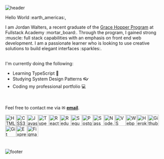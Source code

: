 ![header](https://capsule-render.vercel.app/api?type=waving&color=auto&customColorList=1&height=300&section=header&text=Hello,%20I'm%20Jordan!%20&fontSize=90&animation=fadeIn&fontAlignY=38&desc=full%20stack%20software%20engineer%20|%20front%20end%20specialist&descAlignY=51&descAlign=62)

<div>
  <p>Hello World :earth_americas:,</p>
 
  <p>I am Jordan Walters, a recent graduate of the <a href="https://www.gracehopper.com/curriculum" target="blank">Grace Hopper Program</a> at Fullstack Academy :mortar_board:.  Through the program, I gained strong :muscle: full stack capabilities with an emphasis on front end web development.  I am a passionate learner who is looking to use creative solutions to build elegant interfaces :sparkles:.
  <br>
  <br>
  <p>I'm currently doing the following:

- Learning TypeScript :blue_book:
- Studying System Design Patterns :eyeglasses:
- Coding my professional portfolio :computer:
  </p>
</div>
<br>



Feel free to contact me via ✉ **<a href="mailto:jwalters012@gmail.com">email</a>**.


<div style="display: flex; flex-wrap: wrap; padding-bottom: 25px;">
  <img 
    height="35" 
    width="35" 
    src="https://cdn.jsdelivr.net/gh/devicons/devicon/icons/html5/html5-plain.svg" 
    alt="HTML logo"
  />
  <img 
    height="35" 
    width="35" 
    src="https://cdn.jsdelivr.net/gh/devicons/devicon/icons/css3/css3-plain.svg" 
    alt="CSS3 logo"
  />
  <img 
    height="35"
    width="35" 
    src="https://cdn.jsdelivr.net/gh/devicons/devicon/icons/javascript/javascript-original.svg"           
    alt="Javascript logo" 
  />
  <img 
    height="35" 
    width="35" 
    src="https://cdn.jsdelivr.net/gh/devicons/devicon/icons/typescript/typescript-plain.svg"             
    alt="Typescript logo"
  />
  <img 
    height="35" 
    width="35" 
    src="https://cdn.jsdelivr.net/gh/devicons/devicon/icons/react/react-original.svg" 
    alt="React logo"
  />
  <img 
    height="35" 
    width="35" 
    src="https://cdn.jsdelivr.net/gh/devicons/devicon/icons/redux/redux-original.svg" 
    alt="Redux logo"
  />
  <img 
    height="35" 
    width="35" 
    src="https://cdn.jsdelivr.net/gh/devicons/devicon/icons/sequelize/sequelize-original.svg"             
    alt="Sequelize logo"
  />
  <img 
    height="35" 
    width="35" 
    src="https://cdn.jsdelivr.net/gh/devicons/devicon/icons/postgresql/postgresql-plain.svg"             
    alt="Postgre logo"
  />
  <img 
    height="35" 
    width="35" 
    src="https://cdn.jsdelivr.net/gh/devicons/devicon/icons/sass/sass-original.svg" 
    alt="Sass logo"
  />
  <img 
    height="35" 
    width="35" 
    src="https://cdn.jsdelivr.net/gh/devicons/devicon/icons/nodejs/nodejs-original.svg" 
    alt="Node.js logo"
  />
  <img 
    height="35" 
    width="35" 
    src="https://cdn.jsdelivr.net/gh/devicons/devicon/icons/vscode/vscode-original.svg" 
    alt="VS Code logo"
  />
  <img 
    height="35" 
    width="35" 
    src="https://cdn.jsdelivr.net/gh/devicons/devicon/icons/webpack/webpack-plain.svg"
    alt="Webpack logo"
  />
  <img 
    height="35" 
    width="35" 
    src="https://cdn.jsdelivr.net/gh/devicons/devicon/icons/heroku/heroku-original.svg"
    alt="Heroku logo"
  />
  <img 
    height="35" 
    width="35" 
    src="https://cdn.jsdelivr.net/gh/devicons/devicon/icons/github/github-original.svg"
    alt="Github logo"
  />
  <img 
    height="35" 
    width="35" 
    src="https://cdn.jsdelivr.net/gh/devicons/devicon/icons/git/git-original.svg"
    alt="Git logo"
  />
  <img 
    height="35" 
    width="35" 
    src="https://cdn.jsdelivr.net/gh/devicons/devicon/icons/express/express-original.svg"
    alt="Express logo"
  />
  <img 
    height="35" 
    width="35" 
    src="https://cdn.jsdelivr.net/gh/devicons/devicon/icons/figma/figma-original.svg"
    alt="Figma logo"
  />
</div>


![footer](https://capsule-render.vercel.app/api?type=waving&color=auto&customColorList=1&height=60&section=footer)



<!--- Writing blog <a href="https://medium.com/@jwalters012" target="_blank">posts</a> :pencil: (coming soon) --->


<!--- 👋 Hi, I’m @J-Walters
- 👀 I’m interested in ...
- 🌱 I’m currently learning ...
- 💞️ I’m looking to collaborate on ...
- 📫 How to reach me ...



J-Walters/J-Walters is a ✨ special ✨ repository because its `README.md` (this file) appears on your GitHub profile.
You can click the Preview link to take a look at your changes.
--->
